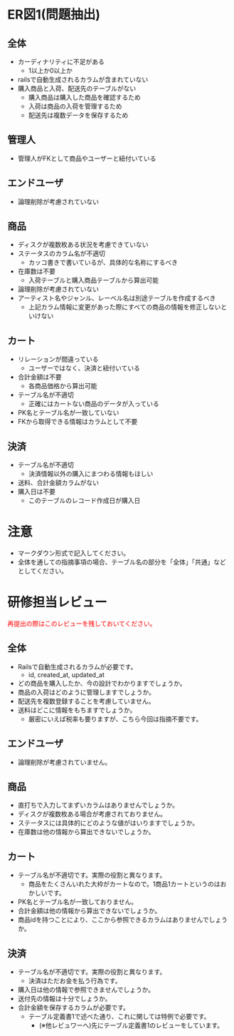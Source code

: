 # ER図1(問題抽出)
## 全体
- カーディナリティに不足がある
    - 1以上か0以上か
- railsで自動生成されるカラムが含まれていない
- 購入商品と入荷、配送先のテーブルがない
    - 購入商品は購入した商品を確認するため
    - 入荷は商品の入荷を管理するため
    - 配送先は複数データを保存するため

## 管理人
- 管理人がFKとして商品やユーザーと紐付いている

## エンドユーザ
- 論理削除が考慮されていない

## 商品
- ディスクが複数枚ある状況を考慮できていない
- ステータスのカラム名が不適切
    - カッコ書きで書いているが、具体的な名称にするべき
- 在庫数は不要
    - 入荷テーブルと購入商品テーブルから算出可能
- 論理削除が考慮されていない
- アーティスト名やジャンル、レーベル名は別途テーブルを作成するべき
    - 上記カラム情報に変更があった際にすべての商品の情報を修正しないといけない

## カート
- リレーションが間違っている
    - ユーザーではなく、決済と紐付いている
- 合計金額は不要
    - 各商品価格から算出可能
- テーブル名が不適切
    - 正確にはカートない商品のデータが入っている
- PK名とテーブル名が一致していない
- FKから取得できる情報はカラムとして不要

## 決済
- テーブル名が不適切
    - 決済情報以外の購入にまつわる情報もほしい
- 送料、合計金額カラムがない
- 購入日は不要
    - このテーブルのレコード作成日が購入日


# 注意
* マークダウン形式で記入してください。
* 全体を通しての指摘事項の場合、テーブル名の部分を「全体」「共通」などとしてください。


# 研修担当レビュー
<font color="Red">再提出の際はこのレビューを残しておいてください。</font>

## 全体
- Railsで自動生成されるカラムが必要です。
  - id, created_at, updated_at
- どの商品を購入したか、今の設計でわかりますでしょうか。
- 商品の入荷はどのように管理しますでしょうか。
- 配送先を複数登録することを考慮していません。
- 送料はどこに情報をもちますでしょうか。
  - 厳密にいえば税率も要りますが、こちら今回は指摘不要です。

## エンドユーザ
- 論理削除が考慮されていません。

## 商品
- 直打ちで入力してまずいカラムはありませんでしょうか。
- ディスクが複数枚ある場合が考慮されておりません。
- ステータスには具体的にどのような値がはいりますでしょうか。
- 在庫数は他の情報から算出できないでしょうか。

## カート
- テーブル名が不適切です。実際の役割と異なります。
  - 商品をたくさんいれた大枠がカートなので。1商品1カートというのはおかしいです。
- PK名とテーブル名が一致しておりません。
- 合計金額は他の情報から算出できないでしょうか。
- 商品idを持つことにより、ここから参照できるカラムはありませんでしょうか。

## 決済
- テーブル名が不適切です。実際の役割と異なります。
  - 決済はただお金を払う行為です。
- 購入日は他の情報で参照できませんでしょうか。
- 送付先の情報は十分でしょうか。
- 合計金額を保存するカラムが必要です。
  - テーブル定義書1で述べた通り、これに関しては特例で必要です。
    - (※他レビュワーへ)先にテーブル定義書1のレビューをしています。
